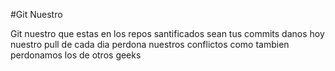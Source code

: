#Git Nuestro

Git nuestro que estas en los repos
santificados sean tus commits
danos hoy nuestro pull de cada dia
perdona nuestros conflictos
como tambien perdonamos los de otros geeks